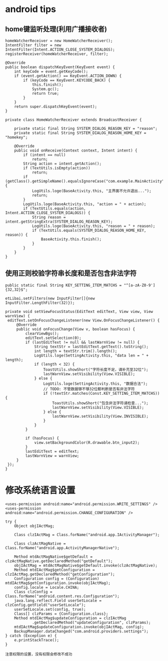 # android tips
## home键监听处理(利用广播接收者)
    homeWatcherReceiver = new HomeWatcherReceiver();
    IntentFilter filter = new IntentFilter(Intent.ACTION_CLOSE_SYSTEM_DIALOGS);
    registerReceiver(homeWatcherReceiver, filter);
    
    @Override
    public boolean dispatchKeyEvent(KeyEvent event) {
        int keyCode = event.getKeyCode();
        if (event.getAction() == KeyEvent.ACTION_DOWN) {
            if (keyCode == KeyEvent.KEYCODE_BACK) {
                this.finish();
                System.gc();
                return true;
            }
        }
        return super.dispatchKeyEvent(event);
    }
    
    private class HomeWatcherReceiver extends BroadcastReceiver {
    
        private static final String SYSTEM_DIALOG_REASON_KEY = "reason";
        private static final String SYSTEM_DIALOG_REASON_HOME_KEY = "homekey";
    
        @Override
        public void onReceive(Context context, Intent intent) {
            if (intent == null)
                return;
            String action = intent.getAction();
            if (TextUtils.isEmpty(action))
                return;
            if (getClass().getSimpleName().equalsIgnoreCase("com.example.MainActivity")) {
                LogUtils.loge(BaseActivity.this, "主界面不允许退出...");
                return;
            }
            LogUtils.loge(BaseActivity.this, "action = " + action);
            if (TextUtils.equals(action, Intent.ACTION_CLOSE_SYSTEM_DIALOGS)) {
                String reason = intent.getStringExtra(SYSTEM_DIALOG_REASON_KEY);
                LogUtils.loge(BaseActivity.this, "reason = " + reason);
                if (TextUtils.equals(SYSTEM_DIALOG_REASON_HOME_KEY, reason)) {
                    BaseActivity.this.finish();
                }
            }
        }
    }
    
## 使用正则校验字符串长度和是否包含非法字符

    public static final String KEY_SETTING_ITEM_MATCHS = "^[a-zA-Z0-9']{32,32}$";
    
    etLibai.setFilters(new InputFilter[]{new InputFilter.LengthFilter(32)});
    
    private void setViewFocusStatus(EditText editText, View view, View warnView) {
     editText.setOnFocusChangeListener(new View.OnFocusChangeListener() {
         @Override
         public void onFocusChange(View v, boolean hasFocus) {
             clearViewBgs();
             editText.setSelection(0);
             if (lastEditText != null && lastWarnView != null) {
                 String textStr = lastEditText.getText().toString();
                 int length = textStr.trim().length();
                 LogUtils.loge(SettingActivity.this, "data len = " + length);
                 if (length < 32) {
                     ToastUtils.showShort("字符长度不足，请补充至32位");
                     lastWarnView.setVisibility(View.VISIBLE);
                 } else {
                     LogUtils.loge(SettingActivity.this, "数据合法");
                     // TODO: 不管数据够不够32位都判断是否有非法字符
                     if (!textStr.matches(Const.KEY_SETTING_ITEM_MATCHS)) {
                         ToastUtils.showShort("包含非法字符请检查...");
                         lastWarnView.setVisibility(View.VISIBLE);
                     } else {
                         lastWarnView.setVisibility(View.INVISIBLE);
                     }
                 }
             }
    
             if (hasFocus) {
                 view.setBackgroundColor(R.drawable.btn_input2);
             }
             lastEditText = editText;
             lastWarnView = warnView;
         }
     });
    }
    
# 修改系统语言设置

    <uses-permission android:name="android.permission.WRITE_SETTINGS" />
    <uses-permission android:name="android.permission.CHANGE_CONFIGURATION" />
    
    try {
        Object objIActMag;
    
        Class clzIActMag = Class.forName("android.app.IActivityManager");
    
        Class clzActMagNative = Class.forName("android.app.ActivityManagerNative");
    
        Method mtdActMagNative$getDefault = clzActMagNative.getDeclaredMethod("getDefault");
        objIActMag = mtdActMagNative$getDefault.invoke(clzActMagNative);
        Method mtdIActMag$getConfiguration = clzIActMag.getDeclaredMethod("getConfiguration");
        Configuration config = (Configuration) mtdIActMag$getConfiguration.invoke(objIActMag);
        config.locale = Locale.CHINA;
        Class clzConfig = Class.forName("android.content.res.Configuration");
        java.lang.reflect.Field userSetLocale = clzConfig.getField("userSetLocale");
        userSetLocale.set(config, true);
        Class[] clzParams = {Configuration.class};
        Method mtdIActMag$updateConfiguration = clzIActMag
                .getDeclaredMethod("updateConfiguration", clzParams);
        mtdIActMag$updateConfiguration.invoke(objIActMag, config);
        BackupManager.dataChanged("com.android.providers.settings");
    } catch (Exception e) {
        e.printStackTrace();
    }
    
    注意权限的设置，没有权限会修改不成功 